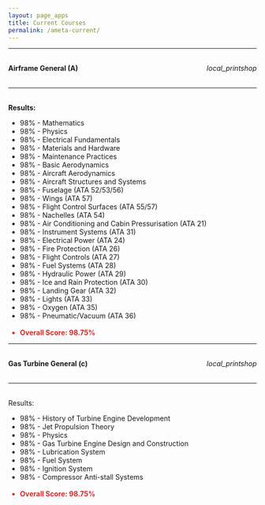 ```yaml
---
layout: page_apps
title: Current Courses
permalink: /ameta-current/
---
```


<p>
<hr>
<br>
<strong>Airframe General (A)</strong>
<i class="material-icons" style="float:right;">local_printshop </i>
<br>
<br>
<hr>
<br>
<strong>Results:</strong>
<br>
<ul>
<li>98% - Mathematics</li>
<li>98% - Physics</li>
<li>98% - Electrical Fundamentals</li>
<li>98% - Materials and Hardware</li>
<li>98% - Maintenance Practices</li>
<li>98% - Basic Aerodynamics</li>
<li>98% - Aircraft Aerodynamics</li>
<li>98% - Aircraft Structures and Systems</li>
<li>98% - Fuselage (ATA 52/53/56)</li>
<li>98% - Wings (ATA 57)</li>
<li>98% - Flight Control Surfaces (ATA 55/57)</li>
<li>98% - Nachelles (ATA 54)</li>
<li>98% - Air Conditioning and Cabin Pressurisation (ATA 21)</li>
<li>98% - Instrument Systems (ATA 31)</li>
<li>98% - Electrical Power (ATA 24)</li>
<li>98% - Fire Protection (ATA 26)</li>
<li>98% - Flight Controls (ATA 27)</li>
<li>98% - Fuel Systems (ATA 28)</li>
<li>98% - Hydraulic Power (ATA 29)</li>
<li>98% - Ice and Rain Protection (ATA 30)</li>
<li>98% - Landing Gear (ATA 32)</li>
<li>98% - Lights (ATA 33)</li>
<li>98% - Oxygen (ATA 35)</li>
<li>98% - Pneumatic/Vacuum (ATA 36) </li>
<br>
<li style="color:#d22727;"><strong>Overall Score: 98.75%</strong></li>
</ul>
<hr>
<br>
<strong>Gas Turbine General (c)</strong><i class="material-icons" style="float:right;">local_printshop </i>
<br>
<br>
<hr>
<br>
Results:
<br>

<ul>
<li>98% - History of Turbine Engine Development</li>
<li>98% - Jet Propulsion Theory</li>
<li>98% - Physics</li>
<li>98% - Gas Turbine Engine Design and Construction</li>
<li>98% - Lubrication System</li>
<li>98% - Fuel System</li>
<li>98% - Ignition System</li>
<li>98% - Compressor Anti-stall Systems </li>
<br>
<li style="color:#d22727;"><strong>Overall Score: 98.75%</strong></li>
</ul>
<br>
<br>
<br>
<br>
<br>
<br>
<br>
</p>

